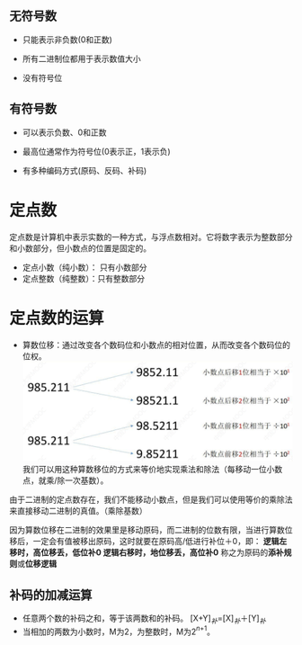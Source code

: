 

## 无符号数
-   只能表示非负数(0和正数)
    
-   所有二进制位都用于表示数值大小
    
-   没有符号位

## 有符号数
-   可以表示负数、0和正数
    
-   最高位通常作为符号位(0表示正，1表示负)
    
-   有多种编码方式(原码、反码、补码)

# 定点数
定点数是计算机中表示实数的一种方式，与浮点数相对。它将数字表示为整数部分和小数部分，但小数点的位置是固定的。

- 定点小数（纯小数）： 只有小数部分
- 定点整数（纯整数）：只有整数部分

# 定点数的运算

- 算数位移：通过改变各个数码位和小数点的相对位置，从而改变各个数码位的位权。
![算数位移](/imgs/2025-07-01/X3sjbvXZ4nlnTCyT.png)
我们可以用这种算数移位的方式来等价地实现乘法和除法（每移动一位小数点，就乘/除一次基数）。

由于二进制的定点数存在，我们不能移动小数点，但是我们可以使用等价的乘除法来直接移动二进制的真值。（乘除基数）
 
 因为算数位移在二进制的效果里是移动原码，而二进制的位数有限，当进行算数位移后，一定会有值被移出原码，这时就要在原码高/低进行补位＋0，即：
 **逻辑左移时，高位移丢，低位补0
 逻辑右移时，地位移丢，高位补0**
称之为原码的**添补规则**或**位移逻辑**

## 补码的加减运算
- 任意两个数的补码之和，等于该两数和的补码。
[X+Y]$_补$=[X]$_补$＋[Y]$_补$
- 当相加的两数为小数时，M为2，为整数时，M为2$^n$$^+$$^1$。

<!--stackedit_data:
eyJoaXN0b3J5IjpbLTE4NTA1NTAzNjddfQ==
-->